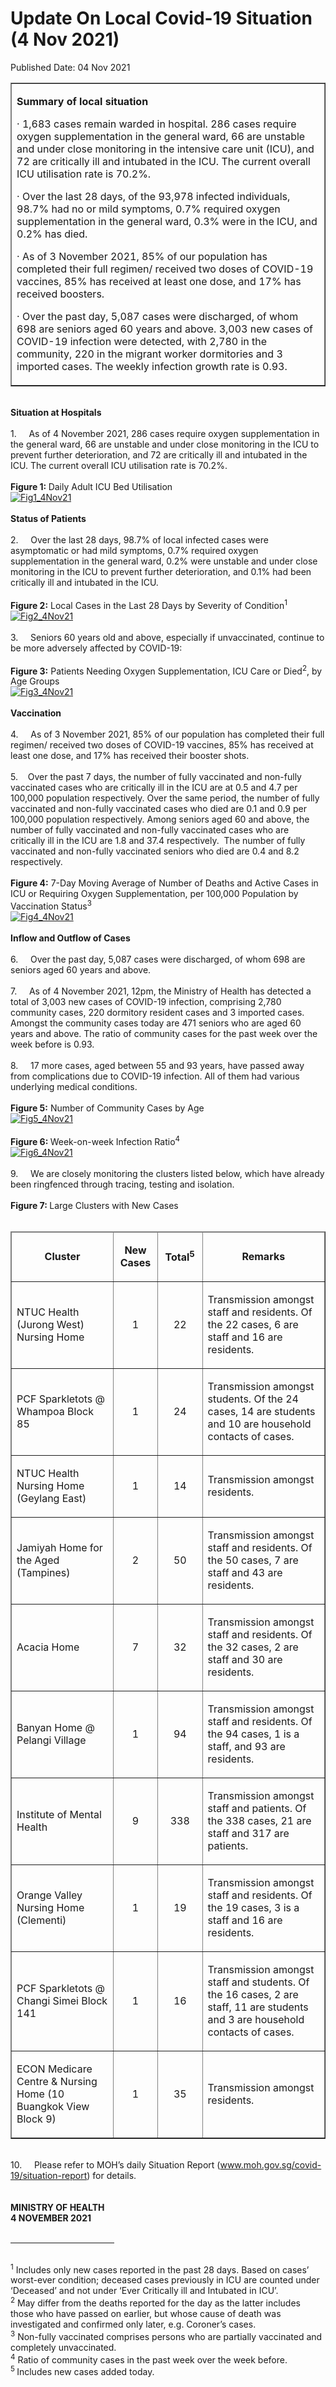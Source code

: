 <html>
    <meta http-equiv="Content-Type" content="text/html; charset=utf-8"/>
    <meta charset="utf-8"/>
    <title>Update On Local Covid-19 Situation (4 Nov 2021)</title>
    <body><h1>Update On Local Covid-19 Situation (4 Nov 2021)</h1>
    <p>Published Date: 04 Nov 2021</p> <table border="1" cellspacing="0" cellpadding="0" width="605"><tbody><tr><td width="605" valign="top"><p><strong>Summary of local situation</strong></p><p>· 1,683 cases remain warded in hospital. 286 cases require oxygen supplementation in the general ward, 66 are unstable and under close monitoring in the intensive care unit (ICU), and 72 are critically ill and intubated in the ICU. The current overall ICU utilisation rate is 70.2%.</p><p>· Over the last 28 days, of the 93,978 infected individuals, 98.7% had no or mild symptoms, 0.7% required oxygen supplementation in the general ward, 0.3% were in the ICU, and 0.2% has died.</p><p>· As of 3 November 2021, 85% of our population has completed their full regimen/ received two doses of COVID-19 vaccines, 85% has received at least one dose, and 17% has received boosters.</p><p>· Over the past day, 5,087 cases were discharged, of whom 698 are seniors aged 60 years and above. 3,003 new cases of COVID-19 infection were detected, with 2,780 in the community, 220 in the migrant worker dormitories and 3 imported cases. The weekly infection growth rate is 0.93.</p></td></tr></tbody></table><strong><br>Situation at Hospitals<br></strong><br>1.&nbsp; &nbsp; &nbsp;As of 4 November 2021, 286 cases require oxygen supplementation in the general ward, 66 are unstable and under close monitoring in the ICU to prevent further deterioration, and 72 are critically ill and intubated in the ICU. The current overall ICU utilisation rate is 70.2%.<br><br><strong>Figure 1: </strong>Daily Adult ICU Bed Utilisation<br><div><a href="/images/librariesprovider5/covid-19-chart-(pr)/fig1_4nov21.png?sfvrsn=8fad278_0"><img src="/images/librariesprovider5/covid-19-chart-(pr)/fig1_4nov21.png?sfvrsn=8fad278_0" data-displaymode="Original" alt="Fig1_4Nov21" title="Fig1_4Nov21" data-openoriginalimageonclick="true"></a><br><br><strong>Status of Patients</strong><br><br>2.&nbsp; &nbsp; &nbsp;Over the last 28 days, 98.7% of local infected cases were asymptomatic or had mild symptoms, 0.7% required oxygen supplementation in the general ward, 0.2% were unstable and under close monitoring in the ICU to prevent further deterioration, and 0.1% had been critically ill and intubated in the ICU.&nbsp;<br><br><strong>Figure 2:</strong> Local Cases in the Last 28 Days by Severity of Condition<sup>1</sup><br><div><a href="/images/librariesprovider5/covid-19-chart-(pr)/fig2_4nov21.png?sfvrsn=e064385d_0"><img src="/images/librariesprovider5/covid-19-chart-(pr)/fig2_4nov21.png?sfvrsn=e064385d_0" data-displaymode="Original" alt="Fig2_4Nov21" title="Fig2_4Nov21" data-openoriginalimageonclick="true"></a><br><br>3.&nbsp; &nbsp; &nbsp;Seniors 60 years old and above, especially if unvaccinated, continue to be more adversely affected by COVID-19:&nbsp;<br><br><strong>Figure 3:</strong> Patients Needing Oxygen Supplementation, ICU Care or Died<sup>2</sup>, by Age Groups<br><div><a href="/images/librariesprovider5/covid-19-chart-(pr)/fig3_4nov21.png?sfvrsn=d6ca2ee4_0"><img src="/images/librariesprovider5/covid-19-chart-(pr)/fig3_4nov21.png?sfvrsn=d6ca2ee4_0" data-displaymode="Original" alt="Fig3_4Nov21" title="Fig3_4Nov21" data-openoriginalimageonclick="true"></a><br><br><strong>Vaccination</strong>&nbsp;<br><br>4.&nbsp; &nbsp; &nbsp;As of 3 November 2021, 85% of our population has completed their full regimen/ received two doses of COVID-19 vaccines, 85% has received at least one dose, and 17% has received their booster shots.&nbsp;<br><br>5.&nbsp; &nbsp; Over the past 7 days, the number of fully vaccinated and non-fully vaccinated cases who are critically ill in the ICU are at 0.5 and 4.7 per 100,000 population respectively. Over the same period, the number of fully vaccinated and non-fully vaccinated cases who died are 0.1 and 0.9 per 100,000 population respectively. Among seniors aged 60 and above, the number of fully vaccinated and non-fully vaccinated cases who are critically ill in the ICU are 1.8 and 37.4 respectively.&nbsp; The number of fully vaccinated and non-fully vaccinated seniors who died are 0.4 and 8.2 respectively.&nbsp;<br><br><strong>Figure 4:</strong> 7-Day Moving Average of Number of Deaths and Active Cases in ICU or Requiring Oxygen Supplementation, per 100,000 Population by Vaccination Status<sup>3</sup><br><div><a href="/images/librariesprovider5/covid-19-chart-(pr)/fig4_4nov21.png?sfvrsn=ac8fee05_0"><img src="/images/librariesprovider5/covid-19-chart-(pr)/fig4_4nov21.png?sfvrsn=ac8fee05_0" data-displaymode="Original" alt="Fig4_4Nov21" title="Fig4_4Nov21" data-openoriginalimageonclick="true"></a><br><br><strong>Inflow and Outflow of Cases</strong><br><br>6.&nbsp; &nbsp; &nbsp;Over the past day, 5,087 cases were discharged, of whom 698 are seniors aged 60 years and above.&nbsp;<br><br>7.&nbsp; &nbsp; &nbsp;As of 4 November 2021, 12pm, the Ministry of Health has detected a total of 3,003 new cases of COVID-19 infection, comprising 2,780 community cases, 220 dormitory resident cases and 3 imported cases. Amongst the community cases today are 471 seniors who are aged 60 years and above. The ratio of community cases for the past week over the week before is 0.93.&nbsp;<br><br>8.&nbsp; &nbsp; &nbsp;17 more cases, aged between 55 and 93 years, have passed away from complications due to COVID-19 infection. All of them had various underlying medical conditions.&nbsp;<br><br><strong>Figure 5:</strong> Number of Community Cases by Age<br><div><a href="/images/librariesprovider5/covid-19-chart-(pr)/fig5_4nov21.png?sfvrsn=dc9105f2_0"><img src="/images/librariesprovider5/covid-19-chart-(pr)/fig5_4nov21.png?sfvrsn=dc9105f2_0" data-displaymode="Original" alt="Fig5_4Nov21" title="Fig5_4Nov21" data-openoriginalimageonclick="true"></a><br><br><strong>Figure 6: </strong>Week-on-week Infection Ratio<sup>4</sup></div></div></div></div></div><a href="/images/librariesprovider5/covid-19-chart-(pr)/fig6_4nov21.png?sfvrsn=fa4f53c0_0"><img src="/images/librariesprovider5/covid-19-chart-(pr)/fig6_4nov21.png?sfvrsn=fa4f53c0_0" data-displaymode="Original" alt="Fig6_4Nov21" title="Fig6_4Nov21" data-openoriginalimageonclick="true"></a><br><br>9.&nbsp; &nbsp; &nbsp;We are closely monitoring the clusters listed below, which have already been ringfenced through tracing, testing and isolation.<br><br><strong>Figure 7: </strong>Large Clusters with New Cases<br><div><br><div><table border="1" cellspacing="0" cellpadding="0" width="606"><thead><tr><td width="215"><p align="center"><strong>Cluster</strong></p></td><td width="60"><p align="center"><strong>New Cases</strong></p></td><td width="63"><p align="center"><strong>Total<sup>5</sup></strong></p></td><td width="268"><p align="center"><strong>Remarks</strong></p></td></tr></thead><tbody><tr><td width="215"><p>NTUC Health (Jurong West) Nursing Home</p></td><td width="60"><p align="center">1</p></td><td width="63"><p align="center">22</p></td><td width="268"><p>Transmission amongst staff and residents. Of the 22 cases, 6 are staff and 16 are residents.</p></td></tr><tr><td width="215"><p>PCF Sparkletots @ Whampoa Block 85</p></td><td width="60"><p align="center">1</p></td><td width="63"><p align="center">24</p></td><td width="268"><p>Transmission amongst students. Of the 24 cases, 14 are students and 10 are household contacts of cases.</p></td></tr><tr><td width="215"><p>NTUC Health Nursing Home (Geylang East)</p></td><td width="60"><p align="center">1</p></td><td width="63"><p align="center">14</p></td><td width="268"><p>Transmission amongst residents.</p></td></tr><tr><td width="215"><p>Jamiyah Home for the Aged (Tampines)</p></td><td width="60"><p align="center">2</p></td><td width="63"><p align="center">50</p></td><td width="268"><p>Transmission amongst staff and residents. Of the 50 cases, 7 are staff and 43 are residents.</p></td></tr><tr><td width="215"><p>Acacia Home</p></td><td width="60"><p align="center">7</p></td><td width="63"><p align="center">32</p></td><td width="268"><p>Transmission amongst staff and residents. Of the 32 cases, 2 are staff and 30 are residents.</p></td></tr><tr><td width="215"><p>Banyan Home @ Pelangi Village</p></td><td width="60"><p align="center">1</p></td><td width="63"><p align="center">94</p></td><td width="268"><p>Transmission amongst staff and residents. Of the 94 cases, 1 is a staff, and 93 are residents.</p></td></tr><tr><td width="215"><p>Institute of Mental Health</p></td><td width="60"><p align="center">9</p></td><td width="63"><p align="center">338</p></td><td width="268"><p>Transmission amongst staff and patients. Of the 338 cases, 21 are staff and 317 are patients.</p></td></tr><tr><td width="215"><p>Orange Valley Nursing Home (Clementi)</p></td><td width="60"><p align="center">1</p></td><td width="63"><p align="center">19</p></td><td width="268"><p>Transmission amongst staff and residents. Of the 19 cases, 3 is a staff and 16 are residents.</p></td></tr><tr><td width="215"><p>PCF Sparkletots @ Changi Simei Block 141</p></td><td width="60"><p align="center">1</p></td><td width="63"><p align="center">16</p></td><td width="268"><p>Transmission amongst staff and students. Of the 16 cases, 2 are staff, 11 are students and 3 are household contacts of cases.</p></td></tr><tr><td width="215"><p>ECON Medicare Centre &amp; Nursing Home (10 Buangkok View Block 9)</p></td><td width="60"><p align="center">1</p></td><td width="63"><p align="center">35</p></td><td width="268"><p>Transmission amongst residents.</p></td></tr></tbody></table><div><br>10.&nbsp; &nbsp; &nbsp;Please refer to MOH’s daily Situation Report (<a href="http://www.moh.gov.sg/covid-19/situation-report" title="" class="" target="">www.moh.gov.sg/covid-19/situation-report</a>) for details.&nbsp;<br><br><br><strong>MINISTRY OF HEALTH<br>4 NOVEMBER 2021<br></strong><br clear="all"><hr align="left" size="1" width="33%"><div id="ftn1"><p><br><sup>1</sup> Includes only new cases reported in the past 28 days. Based on cases’ worst-ever condition; deceased cases previously in ICU are counted under ‘Deceased’ and not under ‘Ever Critically ill and Intubated in ICU’.<br><sup>2</sup> May differ from the deaths reported for the day as the latter includes those who have passed on earlier, but whose cause of death was investigated and confirmed only later, e.g. Coroner’s cases.<br><sup>3</sup> Non-fully vaccinated comprises persons who are partially vaccinated and completely unvaccinated.<br><sup>4</sup> Ratio of community cases in the past week over the week before.<br><sup>5 </sup>Includes new cases added today.</p></div></div></div></div></body>
</html>